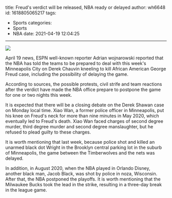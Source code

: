 title: Freud's verdict will be released, NBA ready or delayed
author: wh6648
id: 1618805065217
tags: 
- Sports
categories: 
- Sports
- NBA
date: 2021-04-19 12:04:25
---
![](https://p5.itc.cn/q_70/images01/20210419/6d2695ae66e34dc6b2be1e2d298a9640.jpeg)


April 19 news, ESPN well-known reporter Adrian wojnarowski reported that the NBA has told the teams to be prepared to deal with this week's Minneapolis City on Derek Chauvin kneeling to kill African American George Freud case, including the possibility of delaying the game.

According to sources, the possible protests, civil strife and team reactions after the verdict have made the NBA office prepare to postpone the game for one or two nights this week.

It is expected that there will be a closing debate on the Derek Shawan case on Monday local time. Xiao Wan, a former police officer in Minneapolis, put his knee on Freud's neck for more than nine minutes in May 2020, which eventually led to Freud's death. Xiao Wan faced charges of second degree murder, third degree murder and second degree manslaughter, but he refused to plead guilty to these charges.

It is worth mentioning that last week, because police shot and killed an unarmed black dot Wright in the Brooklyn central parking lot in the suburb of Minneapolis, the game between the Timberwolves and the nets was delayed.

In addition, in August 2020, when the NBA played in Orlando Disney, another black man, Jacob Black, was shot by police in noza, Wisconsin. After that, the NBA postponed the playoffs. It is worth mentioning that the Milwaukee Bucks took the lead in the strike, resulting in a three-day break in the league game.

